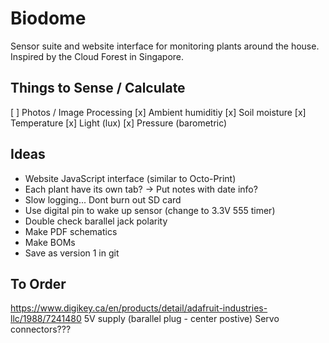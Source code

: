 # Biodome
Sensor suite and website interface for monitoring plants around the house. Inspired by the Cloud Forest in Singapore.

## Things to Sense / Calculate
[ ] Photos / Image Processing
[x] Ambient humiditiy
[x] Soil moisture
[x] Temperature
[x] Light (lux)
[x] Pressure (barometric)

## Ideas
- Website JavaScript interface (similar to Octo-Print)
- Each plant have its own tab? -> Put notes with date info?
- Slow logging... Dont burn out SD card
- Use digital pin to wake up sensor (change to 3.3V 555 timer)
- Double check barallel jack polarity
- Make PDF schematics
- Make BOMs
- Save as version 1 in git 


## To Order
https://www.digikey.ca/en/products/detail/adafruit-industries-llc/1988/7241480
5V supply (barallel plug - center postive)
Servo connectors???
